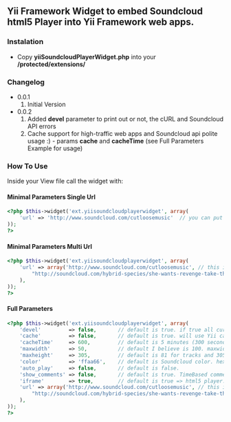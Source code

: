 ## Yii Framework Widget to embed Soundcloud html5 Player into Yii Framework web apps.

### Instalation

* Copy __**yiiSoundcloudPlayerWidget.php**__ into your __**/protected/extensions/**__

### Changelog

* 0.0.1 
    1. Initial Version
* 0.0.2 
    1. Added **devel** parameter to print out or not, the cURL and Soundcloud API errors 
    2. Cache support for high-traffic web apps and Soundcloud api polite usage :) - params **cache** and **cacheTime**
    (see Full Parameters Example for usage)

### How To Use

Inside your View file call the widget with:

#### Minimal Parameters Single Url

```php
<?php $this->widget('ext.yiisoundcloudplayerwidget', array(           
    'url' => 'http://www.soundcloud.com/cutloosemusic'  // you can put here a profile, group, playlist or track url
)); 
?>  
```

#### Minimal Parameters Multi Url

```php
<?php $this->widget('ext.yiisoundcloudplayerwidget', array(           
    'url' => array('http://www.soundcloud.com/cutloosemusic', // this is a profile
        "http://soundcloud.com/hybrid-species/she-wants-revenge-take-the" // this a direct link to a track
    ),          
)); 
?>  
```

#### Full Parameters

```php
<?php $this->widget('ext.yiisoundcloudplayerwidget', array(
    'devel'         => false,       // default is true. if true all curl and api errors will be printed out, if any.
    'cache'         => false,       // default is true. will use Yii cache system ( Data Caching ).
    'cacheTime'     => 600,         // default is 5 minutes (300 seconds) to keep data in cache server.
    'maxwidth'      => 50,          // default I believe is 100. maxwidth in px.
    'maxheight'     => 305,         // default is 81 for tracks and 305 for all others.
    'color'         => 'ffaa66',    // default is Soundcloud color. hex triplet for player primary color.
    'auto_play'     => false,       // default is false.                
    'show_comments' => false,       // default is true. TimeBased comments on waveform.
    'iframe'        => true,        // default is true => html5 player. false => old Adobe Flash player.        
    'url' => array('http://www.soundcloud.com/cutloosemusic', // this is a profile
        "http://soundcloud.com/hybrid-species/she-wants-revenge-take-the" // this a direct link to a track
    ),      
)); 
?>
```  